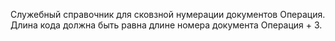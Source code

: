 ﻿Служебный справочник для сковзной нумерации документов Операция. Длина кода должна быть равна длине номера документа Операция + 3.

